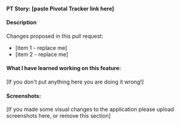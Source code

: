 #### PT Story: [paste Pivotal Tracker link here]
#### Description
Changes proposed in this pull request:

* [item 1 - replace me]
* [item 2 - replace me]
#### What I have learned working on this feature: 
[If you don't put anything here you are doing it wrong!]

#### Screenshots:
[If you made some visual changes to the application please upload screenshots here, or remove this section]